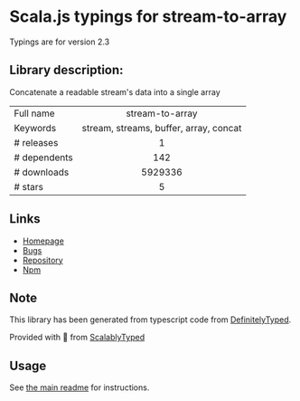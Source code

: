
# Scala.js typings for stream-to-array

Typings are for version 2.3

## Library description:
Concatenate a readable stream's data into a single array

|                    |                 |
| ------------------ | :-------------: |
| Full name          | stream-to-array |
| Keywords           | stream, streams, buffer, array, concat |
| # releases         | 1 |
| # dependents       | 142 |
| # downloads        | 5929336 |
| # stars            | 5 |

## Links
- [Homepage](https://github.com/stream-utils/stream-to-array#readme)
- [Bugs](https://github.com/stream-utils/stream-to-array/issues)
- [Repository](https://github.com/stream-utils/stream-to-array)
- [Npm](https://www.npmjs.com/package/stream-to-array)
    


## Note
This library has been generated from typescript code from [DefinitelyTyped](https://definitelytyped.org).

Provided with :purple_heart: from [ScalablyTyped](https://github.com/oyvindberg/ScalablyTyped)

## Usage
See [the main readme](../../readme.md) for instructions.


